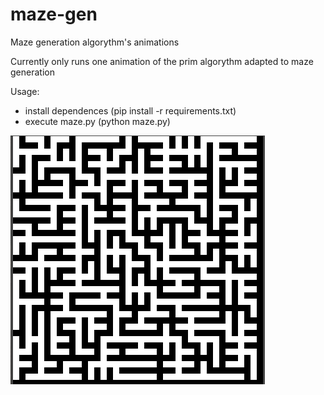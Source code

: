 # maze-gen
Maze generation algorythm's animations

Currently only runs one animation of the prim algorythm adapted to maze generation

Usage: 
- install dependences (pip install -r requirements.txt)
- execute maze.py   (python maze.py)

![sample maze](/screenshot.png)
